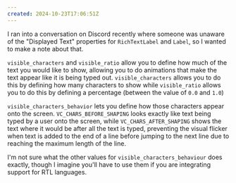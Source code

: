 ```yaml
---
created: 2024-10-23T17:06:51Z
---
```


I ran into a conversation on Discord recently where someone was unaware of the "Displayed Text" properties for `RichTextLabel` and `Label`, so I wanted to make a note about that.

`visible_characters` and `visible_ratio` allow you to define how much of the text you would like to show, allowing you to do animations that make the text appear like it is being typed out. `visible_characters` allows you to do this by defining how many characters to show while `visible_ratio` allows you to do this by defining a percentage (between the value of `0.0` and `1.0`)

`visible_characters_behavior` lets you define how those characters appear onto the screen. `VC_CHARS_BEFORE_SHAPING` looks exactly like text being typed by a user onto the screen, while `VC_CHARS_AFTER_SHAPING` shows the text where it would be after all the text is typed, preventing the visual flicker when text is added to the end of a line before jumping to the next line due to reaching the maximum length of the line.

I'm not sure what the other values for `visible_characters_behaviour` does exactly, though I imagine you'll have to use them if you are integrating support for RTL languages.
